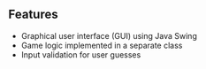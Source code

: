 ## Features

- Graphical user interface (GUI) using Java Swing
- Game logic implemented in a separate class
- Input validation for user guesses

